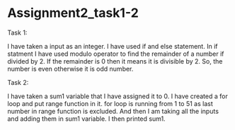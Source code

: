 # Assignment2_task1-2

Task 1:

I have taken a input as an integer.
I have used if and else statement.
In if statment I have used modulo operator to find the remainder of a number if divided by 2.
If the remainder is 0 then it means it is divisible by 2. So, the number is even otherwise it is odd number.

Task 2:

I have taken a sum1 variable that I have assigned it to 0.
I have created a for loop and put range function in it.
for loop is running from 1 to 51 as last number in range function is excluded.
And then I am taking all the inputs and adding them in sum1 variable.
I then printed sum1.

